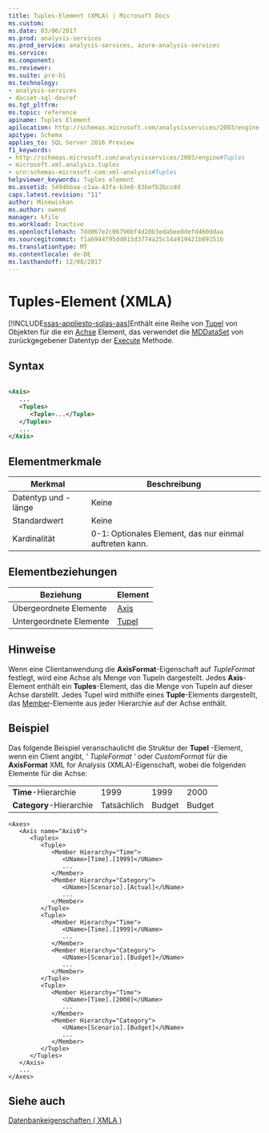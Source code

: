 ```yaml
---
title: Tuples-Element (XMLA) | Microsoft Docs
ms.custom: 
ms.date: 03/06/2017
ms.prod: analysis-services
ms.prod_service: analysis-services, azure-analysis-services
ms.service: 
ms.component: 
ms.reviewer: 
ms.suite: pro-bi
ms.technology:
- analysis-services
- docset-sql-devref
ms.tgt_pltfrm: 
ms.topic: reference
apiname: Tuples Element
apilocation: http://schemas.microsoft.com/analysisservices/2003/engine
apitype: Schema
applies_to: SQL Server 2016 Preview
f1_keywords:
- http://schemas.microsoft.com/analysisservices/2003/engine#Tuples
- microsoft.xml.analysis.tuples
- urn:schemas-microsoft-com:xml-analysis#Tuples
helpviewer_keywords: Tuples element
ms.assetid: 5494bbaa-c1aa-43fa-b3e0-83befb2bccdd
caps.latest.revision: "11"
author: Minewiskan
ms.author: owend
manager: kfile
ms.workload: Inactive
ms.openlocfilehash: 7dd067e2c06790bf4d20b3edabee8defd460ddaa
ms.sourcegitcommit: f1a6944f95dd015d3774a25c14a919421b09151b
ms.translationtype: MT
ms.contentlocale: de-DE
ms.lasthandoff: 12/08/2017
---
```

# <a name="tuples-element-xmla"></a>Tuples-Element (XMLA)
[!INCLUDE[ssas-appliesto-sqlas-aas](../../../includes/ssas-appliesto-sqlas-aas.md)]Enthält eine Reihe von [Tupel](../../../analysis-services/xmla/xml-elements-properties/tuple-element-xmla.md) von Objekten für die ein [Achse](../../../analysis-services/xmla/xml-elements-properties/axis-element-xmla.md) Element, das verwendet die [MDDataSet](../../../analysis-services/xmla/xml-data-types/mddataset-data-type-xmla.md) von zurückgegebener Datentyp der [Execute](../../../analysis-services/xmla/xml-elements-methods-execute.md) Methode.  
  
## <a name="syntax"></a>Syntax  
  
```xml  
  
<Axis>  
   ...  
   <Tuples>  
      <Tuple>...</Tuple>  
   </Tuples>  
   ...  
</Axis>  
```  
  
## <a name="element-characteristics"></a>Elementmerkmale  
  
|Merkmal|Beschreibung|  
|--------------------|-----------------|  
|Datentyp und -länge|Keine|  
|Standardwert|Keine|  
|Kardinalität|0-1: Optionales Element, das nur einmal auftreten kann.|  
  
## <a name="element-relationships"></a>Elementbeziehungen  
  
|Beziehung|Element|  
|------------------|-------------|  
|Übergeordnete Elemente|[Axis](../../../analysis-services/xmla/xml-elements-properties/axis-element-xmla.md)|  
|Untergeordnete Elemente|[Tupel](../../../analysis-services/xmla/xml-elements-properties/tuple-element-xmla.md)|  
  
## <a name="remarks"></a>Hinweise  
 Wenn eine Clientanwendung die **AxisFormat**-Eigenschaft auf *TupleFormat* festlegt, wird eine Achse als Menge von Tupeln dargestellt. Jedes **Axis**-Element enthält ein **Tuples**-Element, das die Menge von Tupeln auf dieser Achse darstellt. Jedes Tupel wird mithilfe eines **Tuple**-Elements dargestellt, das [Member](../../../analysis-services/xmla/xml-elements-properties/member-element-xmla.md)-Elemente aus jeder Hierarchie auf der Achse enthält.  
  
## <a name="example"></a>Beispiel  
 Das folgende Beispiel veranschaulicht die Struktur der **Tupel** -Element, wenn ein Client angibt, *' TupleFormat '* oder *CustomFormat* für die **AxisFormat**  XML for Analysis (XMLA)-Eigenschaft, wobei die folgenden Elemente für die Achse:  
  
|||||  
|-|-|-|-|  
|**Time**-Hierarchie|1999|1999|2000|  
|**Category**-Hierarchie|Tatsächlich|Budget|Budget|  
  
```  
<Axes>  
   <Axis name="Axis0">  
      <Tuples>  
         <Tuple>  
            <Member Hierarchy="Time">  
               <UName>[Time].[1999]</UName>  
               ...  
            </Member>  
            <Member Hierarchy="Category">  
               <UName>[Scenario].[Actual]</UName>  
               ...  
            </Member>  
         </Tuple>  
         <Tuple>  
            <Member Hierarchy="Time">  
               <UName>[Time].[1999]</UName>  
               ...  
            </Member>  
            <Member Hierarchy="Category">  
               <UName>[Scenario].[Budget]</UName>  
               ...  
            </Member>  
         </Tuple>  
         <Tuple>  
            <Member Hierarchy="Time">  
               <UName>[Time].[2000]</UName>  
               ...  
            </Member>  
            <Member Hierarchy="Category">  
               <UName>[Scenario].[Budget]</UName>  
               ...  
            </Member>  
         </Tuple>  
      </Tuples>  
   </Axis>  
   ...  
</Axes>  
```  
  
## <a name="see-also"></a>Siehe auch  
 [Datenbankeigenschaften &#40; XMLA &#41;](../../../analysis-services/xmla/xml-elements-properties/xml-elements-properties.md)  
  
  
